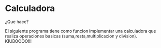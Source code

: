 # Calculadora

¿Que hace?

El siguiente programa tiene como funcion implementar una calculadora que realiza operaciones basicas (suma,resta,multiplicacion y division).
KIUBOOOO!!!
